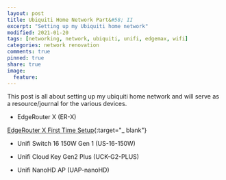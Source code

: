 ```yaml
---
layout: post
title: Ubiquiti Home Network Part&#58; II
excerpt: "Setting up my Ubiquiti home network"
modified: 2021-01-20
tags: [networking, network, ubiquiti, unifi, edgemax, wifi]
categories: network renovation
comments: true
pinned: true
share: true
image:
  feature:
---
```


This post is all about setting up my ubiquiti home network and will serve as a resource/journal for the various devices.

* EdgeRouter X (ER-X)

[EdgeRouter X First Time Setup](https://www.youtube.com/results?search_query=edgerouter+x){:target="_ blank"}

* Unifi Switch 16 150W Gen 1 (US-16-150W)

* Unifi Cloud Key Gen2 Plus (UCK-G2-PLUS)

* Unifi NanoHD AP (UAP-nanoHD)
